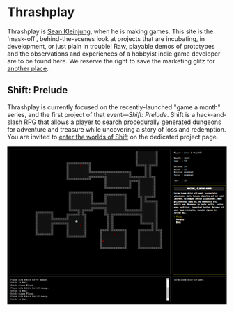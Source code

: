 ---
---

# Thrashplay

Thrashplay is [Sean Kleinjung](https://github.com/skleinjung/), when he is making games. This site is the 'mask-off', behind-the-scenes look at projects that are incubating, in development, or just plain in trouble! Raw, playable demos of prototypes and the observations and experiences of a hobbyist indie game developer are to be found here. We reserve the right to save the marketing glitz for [another place](https://store.steampowered.com/).

## Shift: Prelude

Thrashplay is currently focused on the recently-launched "game a month" series, and the first project of that event&mdash;*Shift: Prelude*. Shift is a hack-and-slash RPG that allows a player to search procedurally generated dungeons for adventure and treasure while uncovering a story of loss and redemption. You are invited to [enter the worlds of Shift](./shift) on the dedicated project page.

[![Shift week one screenshot](./assets/shift/week_1.png)](./shift)
